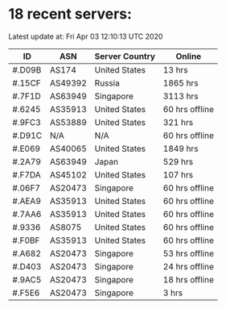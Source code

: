# 18 recent servers:

Latest update at: Fri Apr 03 12:10:13 UTC 2020

| ID | ASN | Server Country | Online |
| -- | --- | -------------- | ------ |
| #.D09B | AS174 | United States | 13 hrs |
| #.15CF | AS49392 | Russia | 1865 hrs |
| #.7F1D | AS63949 | Singapore | 3113 hrs |
| #.6245 | AS35913 | United States | 60 hrs offline |
| #.9FC3 | AS53889 | United States | 321 hrs |
| #.D91C | N/A | N/A | 60 hrs offline |
| #.E069 | AS40065 | United States | 1849 hrs |
| #.2A79 | AS63949 | Japan | 529 hrs |
| #.F7DA | AS45102 | United States | 107 hrs |
| #.06F7 | AS20473 | Singapore | 60 hrs offline |
| #.AEA9 | AS35913 | United States | 60 hrs offline |
| #.7AA6 | AS35913 | United States | 60 hrs offline |
| #.9336 | AS8075 | United States | 60 hrs offline |
| #.F0BF | AS35913 | United States | 60 hrs offline |
| #.A682 | AS20473 | Singapore | 53 hrs offline |
| #.D403 | AS20473 | Singapore | 24 hrs offline |
| #.9AC5 | AS20473 | Singapore | 18 hrs offline |
| #.F5E6 | AS20473 | Singapore | 3 hrs |

